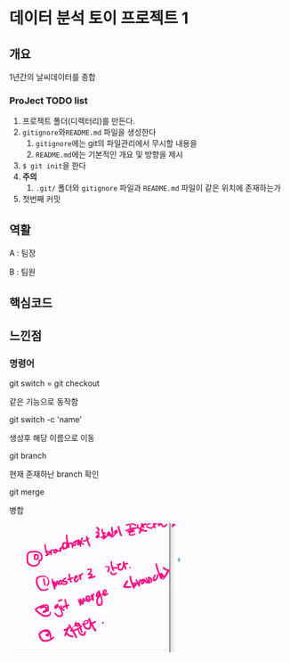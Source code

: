 # 데이터 분석 토이 프로젝트 1

## 개요

1년간의 날씨데이터를 종합



### ProJect TODO list

1. 프로젝트 폴더(디렉터리)를 만든다.
2. `gitignore`와`README.md` 파일을 생성한다
   1. `gitignore`에는 git의 파일관리에서 무시할 내용을
   2. `README.md`에는 기본적인 개요 및 방향을 제시
3. `$ git init`을 한다
4. **주의**
   1. `.git/` 폴더와 `gitignore` 파일과 `README.md` 파일이 같은 위치에 존재하는가
5. 첫번째 커밋

## 역활

A : 팀장

B : 팀원



## 핵심코드



## 느낀점





### 명령어

git switch = git checkout

같은 기능으로 동작함



git switch -c 'name' 

생성후 해당 이름으로 이동



git branch

현재 존재하난 branch 확인



 git merge 

병합



![image-20210604114637998](README.assets/image-20210604114637998.png)
